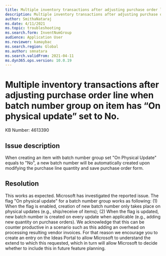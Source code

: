 ```yaml
---
title: Multiple inventory transactions after adjusting purchase order line when batch number group on item has “On physical update” set to No.
description: Multiple inventory transactions after adjusting purchase order line when batch number group on item has “On physical update” set to No.
author: SmithaNataraj
ms.date: 4/11/2021
ms.topic: troubleshooting
ms.search.form: InventNumGroup
audience: Application User
ms.reviewer: kamaybac
ms.search.region: Global
ms.author: smnatara
ms.search.validFrom: 2021-04-11
ms.dyn365.ops.version: 10.0.19
---
```


# Multiple inventory transactions after adjusting purchase order line when batch number group on item has “On physical update” set to No.

KB Number: 4613390

## Issue description

When creating an item with batch number group set "On Physical Update" equals to "No", a new batch number will be automatically created upon modifying the purchase line quantity and save purchase order form.

## Resolution

This works as expected. Microsoft has investigated the reported issue. The flag "On physical update" for a batch number group works as following: (1) When the flag is enabled, creation of new batch number only takes place on physical updates (e.g., ship/receive of items); (2) When the flag is updated, new batch number is created on every update when applicable (e.g., adding new quantity on purchase orders).
We acknowledge that this can be counter productive in a scenario such as this adding an overhead on processing resulting vendor invoices. For that reason we encourage you to create an entry on the Ideas Portal to allow Microsoft to understand the extend to which this requested, which in turn will allow Microsoft to decide whether to include this in future feature planning.
